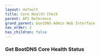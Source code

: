 ```yaml
---
layout: default
title: Core Health Check
parent: API Reference
grand_parent: bootDNS-Admin Web Interface
nav_order: 2
has_children: false
---
```


### Get BootDNS Core Health Status
